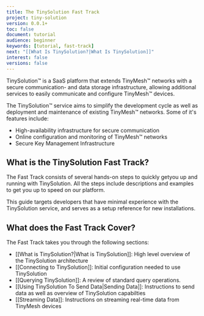 ```yaml
---
title: The TinySolution Fast Track
project: tiny-solution
version: 0.0.1+
toc: false
document: tutorial
audience: beginner
keywords: [tutorial, fast-track]
next: "[[What Is TinySolution?|What Is TinySolution]]"
interest: false
versions: false
---
```


TinySolution™ is a SaaS platform that extends TinyMesh™ networks with
a secure communication- and data storage infrastructure, allowing
additional services to easily communicate and configure TinyMesh™
devices.

The TinySolution™ service aims to simplify the development cycle
as well as deployment and maintenance of existing TinyMesh™ networks.
Some of it's features include:

* High-availability infrastructure for secure communication
* Online configuration and monitoring of TinyMesh™ networks
* Secure Key Management Infrastructure

## What is the TinySolution Fast Track?

The Fast Track consists of several hands-on steps to quickly getyou up and
running with TinySolution. All the steps include descriptions and
examples to get you up to speed on our platform.

This guide targets developers that have minimal experience with the
TinySolution service, and serves as a setup reference for new
installations.

## What does the Fast Track Cover?

The Fast Track takes you through the following sections:

* [[What is TinySolution?|What is TinySolution]]: High level overview of the TinySolution architecture
* [[Connecting to TinySolution]]: Initial configuration needed to use TinySolution
* [[Querying TinySolution]]: A review of standard query operations.
* [[Using TinySolution To Send Data|Sending Data]]: Instructions to send data as well as overview of TinySolution capabilties
* [[Streaming Data]]: Instructions on streaming real-time data from TinyMesh devices
